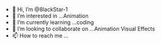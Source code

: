 - 👋 Hi, I’m @8lackStar-1
- 👀 I’m interested in ...Animation
- 🌱 I’m currently learning ...coding
- 💞️ I’m looking to collaborate on ...Animation Visual Effects
- 📫 How to reach me ...

<!---
8lackStar-1/8lackStar-1 is a ✨ special ✨ repository because its `README.md` (this file) appears on your GitHub profile.
You can click the Preview link to take a look at your changes.
--->
